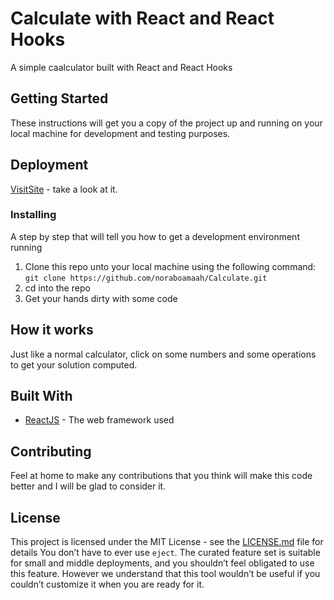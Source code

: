 # Calculate with React and React Hooks

A simple caalculator built with React and React Hooks

## Getting Started

These instructions will get you a copy of the project up and running on your local machine for development and testing purposes.

## Deployment
[VisitSite](https://calculatewithreact.netlify.com/) - take a look at it.

### Installing

A step by step that will tell you how to get a development environment running

1. Clone this repo unto your local machine using the following command: ```git clone https://github.com/noraboamaah/Calculate.git```
2. cd into the repo
3. Get your hands dirty with some code

## How it works
Just like a normal calculator, click on some numbers and some operations to get your solution computed.

## Built With

- [ReactJS](https://reactjs.org) - The web framework used

## Contributing
Feel at home to make any contributions that you think will make this code better and I will be glad to consider it.

## License

This project is licensed under the MIT License - see the [LICENSE.md](LICENSE.md) file for details
You don’t have to ever use `eject`. The curated feature set is suitable for small and middle deployments, and you shouldn’t feel obligated to use this feature. However we understand that this tool wouldn’t be useful if you couldn’t customize it when you are ready for it.


